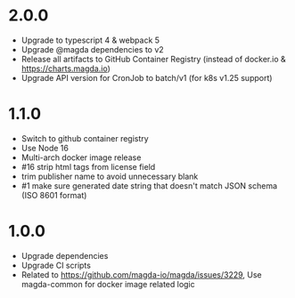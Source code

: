# 2.0.0

-   Upgrade to typescript 4 & webpack 5
-   Upgrade @magda dependencies to v2
-   Release all artifacts to GitHub Container Registry (instead of docker.io & https://charts.magda.io)
-   Upgrade API version for CronJob to batch/v1 (for k8s v1.25 support)

# 1.1.0

-   Switch to github container registry
-   Use Node 16
-   Multi-arch docker image release
-   #16 strip html tags from license field
-   trim publisher name to avoid unnecessary blank
-   #1 make sure generated date string that doesn't match JSON schema (ISO 8601 format)

# 1.0.0

-   Upgrade dependencies
-   Upgrade CI scripts
-   Related to https://github.com/magda-io/magda/issues/3229, Use magda-common for docker image related logic

